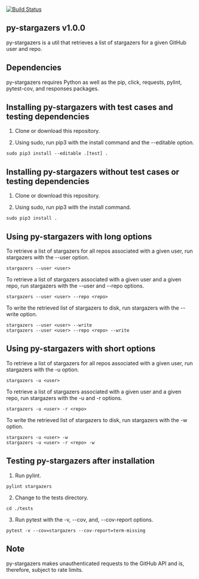 [![Build Status](https://travis-ci.com/critical-path/py-stargazers.svg?branch=master)](https://travis-ci.com/critical-path/py-stargazers)

## py-stargazers v1.0.0

py-stargazers is a util that retrieves a list of stargazers for a given GitHub user and repo.


## Dependencies

py-stargazers requires Python as well as the pip, click, requests, pylint, pytest-cov, and responses packages.


## Installing py-stargazers with test cases and testing dependencies

1. Clone or download this repository.

2. Using sudo, run pip3 with the install command and the --editable option.

```
sudo pip3 install --editable .[test] .
```


## Installing py-stargazers without test cases or testing dependencies

1. Clone or download this repository.

2. Using sudo, run pip3 with the install command.

```
sudo pip3 install .
```


## Using py-stargazers with long options

To retrieve a list of stargazers for all repos associated with a given user, run stargazers with the --user option.

```
stargazers --user <user>
```

To retrieve a list of stargazers associated with a given user and a given repo, run stargazers with the --user and --repo options.

```
stargazers --user <user> --repo <repo>
```

To write the retrieved list of stargazers to disk, run stargazers with the --write option.

```
stargazers --user <user> --write
stargazers --user <user> --repo <repo> --write
```


## Using py-stargazers with short options

To retrieve a list of stargazers for all repos associated with a given user, run stargazers with the -u option.

```
stargazers -u <user>
```

To retrieve a list of stargazers associated with a given user and a given repo, run stargazers with the -u and -r options.

```
stargazers -u <user> -r <repo>
```

To write the retrieved list of stargazers to disk, run stargazers with the -w option.

```
stargazers -u <user> -w
stargazers -u <user> -r <repo> -w
```


## Testing py-stargazers after installation

1. Run pylint.

```
pylint stargazers
```

2. Change to the tests directory.

```
cd ./tests
```

3. Run pytest with the -v, --cov, and, --cov-report options.

```
pytest -v --cov=stargazers --cov-report=term-missing
```


## Note

py-stargazers makes unauthenticated requests to the GitHub API and is, therefore, subject to rate limits.
